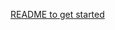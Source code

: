 [README to get started](https://docs.google.com/document/d/1ar3PMqi4z6tHkVcp05RmOxXDl9Vj_SUlXWJPbUkC0xA/edit?usp=sharing
)

